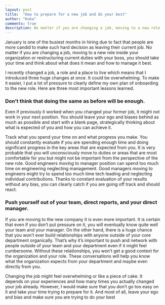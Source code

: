 ```yaml
---
layout: post
title:  "How to prepare for a new job and do your best"
author: "Kuba"
comments: true
description: No matter if you are changing a job, moving to a new role inside your organization or restructuring current duties with your boss, you should take your time and think about what does it mean and how to manage it best.
---
```

January is one of the busiest months in hiring due to fact that people are more candid to make such hard decision as leaving their current job. No matter if you are changing a job, moving to a new role inside your organization or restructuring current duties with your boss, you should take your time and think about what does it mean and how to manage it best.

I recently changed a job, a role and a place to live which means that I introduced three huge changes at once. It could be overwhelming. To make it easier, I put a lot of pressure to clearly define my own plan of onboarding to the new role. Here are three most important lessons learned.

### Don’t think that doing the same as before will be enough.
Even if previously it worked when you changed your former job, it might not work in your next position. You should leave your ego and biases behind as much as possible and start with a blank page, strategically thinking about what is expected of you and how you can achieve it.

Track what you spend your time on and what progress you make.
You should constantly evaluate if you are spending enough time and doing significant progress in the key areas that are expected from you. It is very probable that you will unconsciously move to duties or areas that are most comfortable for you but might not be important from the perspective of the new role. Good engineers moving to manager position can spend too much time on engineering neglecting management. Good managers moving to engineers might try to spend too much time tech leading and neglecting individual contributions. Thanks to constant evaluation of your results without any bias, you can clearly catch if you are going off track and should react.

### Push yourself out of your team, direct reports, and your direct manager.
If you are moving to the new company it is even more important. It is certain that even if you don’t put pressure on it, you will eventually know quite well your team and your manager. On the other hand, there is a huge chance that you won’t ever build relationships with anyone outside of your core department organically. That’s why it’s important to push and network with people outside of your team and your department even if it might feel cumbersome. Without these relationships, you won’t get a good context for the organization and your role. These conversations will help you know what the organization expects from your department and maybe even directly from you.

Changing the job might feel overwhelming or like a piece of cake. It depends on your experiences and how many times you actually changed your job already. However, I would make sure that you don’t go too easy on it and take your time trying to prepare for it. And most of all, leave your ego and bias and make sure you are trying to do your best
